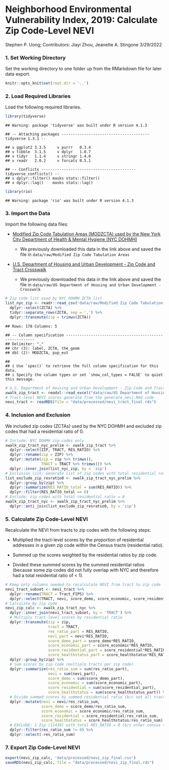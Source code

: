 Neighborhood Environmental Vulnerability Index, 2019: Calculate Zip
Code-Level NEVI
================
Stephen P. Uong; Contributors: Jiayi Zhou, Jeanette A. Stingone
3/29/2022

### 1. Set Working Directory

Set the working directory to one folder up from the RMarkdown file for
later data export.

``` r
knitr::opts_knit$set(root.dir = '..') 
```

### 2. Load Required Libraries

Load the following required libraries.

``` r
library(tidyverse)
```

    ## Warning: package 'tidyverse' was built under R version 4.1.3

    ## -- Attaching packages --------------------------------------- tidyverse 1.3.1 --

    ## v ggplot2 3.3.5     v purrr   0.3.4
    ## v tibble  3.1.5     v dplyr   1.0.7
    ## v tidyr   1.1.4     v stringr 1.4.0
    ## v readr   2.0.2     v forcats 0.5.1

    ## -- Conflicts ------------------------------------------ tidyverse_conflicts() --
    ## x dplyr::filter() masks stats::filter()
    ## x dplyr::lag()    masks stats::lag()

``` r
library(rio)
```

    ## Warning: package 'rio' was built under R version 4.1.3

### 3. Import the Data

Import the following data files:

-   [Modified Zip Code Tabulation Areas (MODZCTA) used by the New York
    City Department of Health & Mental Hygiene (NYC
    DOHMH)](https://data.cityofnewyork.us/Health/Modified-Zip-Code-Tabulation-Areas-MODZCTA-/pri4-ifjk)

    -   We previously downloaded this data in the link above and saved
        the file in `data/raw/Modified Zip Code Tabulation Areas`

-   [U.S. Department of Housing and Urban Development - Zip Code and
    Tract
    Crosswalk](https://www.huduser.gov/portal/datasets/usps_crosswalk.html)

    -   We previously downloaded this data in the link above and saved
        the file in
        `data/raw/US Department of Housing and Urban Development - Crosswalk`

``` r
# Zip code list used by NYC DOHMH ZCTA list
list_nyc_zip <- readr::read_csv('data/raw/Modified Zip Code Tabulation Areas/Modified_Zip_Code_Tabulation_Areas__MODZCTA_.csv') %>% 
  dplyr::select(ZCTA) %>% 
  tidyr::separate_rows(ZCTA, sep = ',') %>% 
  dplyr::transmute(zip = trimws(ZCTA))
```

    ## Rows: 178 Columns: 5

    ## -- Column specification --------------------------------------------------------
    ## Delimiter: ","
    ## chr (3): label, ZCTA, the_geom
    ## dbl (2): MODZCTA, pop_est

    ## 
    ## i Use `spec()` to retrieve the full column specification for this data.
    ## i Specify the column types or set `show_col_types = FALSE` to quiet this message.

``` r
# U.S. Department of Housing and Urban Development - Zip Code and Tract Crosswalk
xwalk_zip_tract <- readxl::read_excel("data/raw/US Department of Housing and Urban Development - Crosswalk/ZIP_TRACT_122019.xlsx", col_types = c(rep('guess',2),rep('numeric',4)))
# Tract-level NEVI scores generate from the generate_nevi.Rmd code
nevi_tract <- readRDS(file = "data/processed/nevi_tract_final.rds")
```

### 4. Inclusion and Exclusion

We included zip codes (ZCTAs) used by the NYC DOHMH and excluded zip
codes that had a residential ratio of 0.

``` r
# Include: NYC DOHMH zip codes only
xwalk_zip_tract_nyc_prelim <- xwalk_zip_tract %>%
  dplyr::select(ZIP, TRACT, RES_RATIO) %>% 
  dplyr::rename(zip = ZIP) %>% 
  dplyr::mutate(zip = zip %>% trimws(),
                TRACT = TRACT %>% trimws()) %>% 
  dplyr::inner_join(list_nyc_zip, by = 'zip')
# Exclusion list: Generate list of zip codes with total residential ratio = 0 (30 NYC zip codes)
list_exclude_zip_resratio0 <- xwalk_zip_tract_nyc_prelim %>% 
  dplyr::group_by(zip) %>% 
  dplyr::summarize(RES_RATIO_total = sum(RES_RATIO)) %>% 
  dplyr::filter(RES_RATIO_total == 0)
# Exclude: zip codes with total residential ratio = 0
xwalk_zip_tract_nyc <- xwalk_zip_tract_nyc_prelim %>% 
  dplyr::anti_join(list_exclude_zip_resratio0, by = 'zip')
```

### 5. Calculate Zip Code-Level NEVI

Recalculate the NEVI from tracts to zip codes with the following steps:

-   Multiplied the tract-level scores by the proportion of residential
    addresses in a given zip code within the Census tracts (residential
    ratio).

-   Summed up the scores weighted by the residential ratios by zip code.

-   Divided these summed scores by the summed residential ratios
    (because some zip codes did not fully overlap with NYC and therefore
    had a total residential ratio of \< 1).

``` r
# Keep only columns needed to recalculate NEVI from tract to zip code
nevi_tract_subset <- nevi_tract %>% 
  dplyr::rename(TRACT = Tract_FIPS) %>% 
  dplyr::select(TRACT, nevi, score_demo, score_economic, score_residential, score_healthstatus)
# Calculate by zip code
nevi_zip_calc <- xwalk_zip_tract_nyc %>%
  dplyr::inner_join(nevi_tract_subset, by = 'TRACT') %>% 
  # Multiply tract-level scores by residential ratio
  dplyr::transmute(zip = zip,
                   tract = TRACT,
                   res_ratio_part = RES_RATIO,
                   nevi_part = nevi*RES_RATIO,
                   score_demo_part = score_demo*RES_RATIO,
                   score_economic_part = score_economic*RES_RATIO,
                   score_residential_part = score_residential*RES_RATIO,
                   score_healthstatus_part = score_healthstatus*RES_RATIO) %>% 
  dplyr::group_by(zip) %>% 
  # Sum scores by zip code (multiple tracts per zip code)
  dplyr::summarize(res_ratio_sum = sum(res_ratio_part),
                   nevi = sum(nevi_part),
                   score_demo = sum(score_demo_part),
                   score_economic = sum(score_economic_part),
                   score_residential = sum(score_residential_part),
                   score_healthstatus = sum(score_healthstatus_part)) %>% 
  # Divide summed scores by summed residential ratio (b/c not all tracts in crosswalk file was in the NEVI tract dataset)
  dplyr::mutate(nevi = nevi/res_ratio_sum,
                score_demo = score_demo/res_ratio_sum,
                score_economic = score_economic/res_ratio_sum,
                score_residential = score_residential/res_ratio_sum,
                score_healthstatus = score_healthstatus/res_ratio_sum) %>% 
  # EXCLUDE: 1 Zip (11430) with total RES_RATIO = 0 (b/c other census tract in zip code was not in census tract dataset, excluded b/c pop <20 or missing feature)
  dplyr::filter(res_ratio_sum != 0) %>% 
  dplyr::select(-res_ratio_sum)
```

### 7. Export Zip Code-Level NEVI

``` r
export(nevi_zip_calc, 'data/processed/nevi_zip_final.csv')
saveRDS(nevi_zip_calc, file = "data/processed/nevi_zip_final.rds")
```
